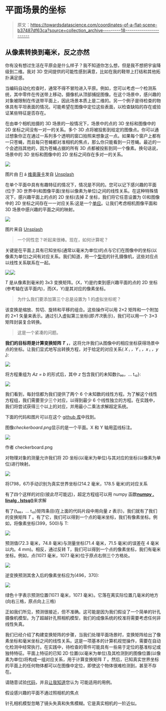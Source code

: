 # 平面场景的坐标

> 原文：<https://towardsdatascience.com/coordinates-of-a-flat-scene-b37487df63ca?source=collection_archive---------18----------------------->

## 从像素转换到毫米，反之亦然

你有没有想过生活在平原会是什么样子？我不知道你怎么想，但是我不想把宇宙降级到二维。我对 3D 空间提供的可能性感到满意，比如在我的鞋带上打结和其他拓扑满足感。

当编码自动化检查时，通常不得不冒险进入平原。例如，您可以考虑一个检测系统，其中零件在传送带上移动，摄像机从顶部捕捉图像。在这个场景中，感兴趣的对象被限制在传送带平面上，因此场景本质上是二维的。另一个例子是待检查的物体具有平坦表面的情况。可能希望在图像中定位这些表面，以检查缺陷的存在或验证某些特征是否存在。

在由单个相机拍摄的 3D 场景的一般情况下，场景中的点的 3D 坐标和图像中的 2D 坐标之间没有一对一的关系。多个 3D 点将被投影到给定的图像点。你可以通过想象你正在通过一系列多个透明的窗口拍照来想象这一点。如果每个窗户上都有一只苍蝇，而且每只苍蝇都对准相机的焦点，那么你只能看到一只苍蝇。最近的一个会遮挡其他的，因为苍蝇占据的所有 3D 点都被投影到同一个像素。换句话说，场景中的 3D 坐标和图像中的 2D 坐标之间存在多对一的关系。

![](img/6ea5ca96221857fcc809b7f68cf07880.png)

图片由 [Fl](https://unsplash.com/@fraconca) á [维奥康卡](https://unsplash.com/@fraconca)发自 [Unsplash](https://unsplash.com/photos/IcOz5cCQooI)

在单个平面中具有有趣特征的情况下，情况是不同的。您可以记下感兴趣的平面(位于 3D 世界中)和图像平面(坐标以像素为单位)之间的线性关系。在这种特殊情况下，感兴趣平面上的点的 2D 坐标(去掉 Z 坐标，我们将它任意设置为 0)和图像中的 2D 坐标之间存在一一对应关系:这是一个[单应](https://en.wikipedia.org/wiki/Homography_(computer_vision))。让我们考虑相机图像平面和 3D 场景中感兴趣的平面之间的映射。

![](img/8946f41728a787a2f7be72c9b54e7ec6.png)

图片来自 [Unsplash](https://unsplash.com/photos/0tj3kW1DmY8)

> 一个同性恋？听起来很棒。现在，如何计算呢？

关键是在平面上具有已知坐标(通常以毫米为单位)的点与它们在图像中的坐标(以像素为单位)之间有对应关系。我们知道，用一个[型号](https://en.wikipedia.org/wiki/Pinhole_camera_model)的针孔摄像机，这些对应点以线性关系联系在一起。

![](img/0488f8acfe56a8d096699dd08777566e.png)![](img/42a62fef66e653b4b168d0bd8a1d4fc0.png)

*T* 是从像素到毫米的 3x3 变换矩阵。(X，Y)是约束到感兴趣平面的点的 2D 坐标(参考轴在该平面内)，而(X，Y)是其对应的像素坐标。

> 为什么我们要添加第三个总是设置为 1 的虚拟坐标呢？

该变换是缩放、剪切、旋转和平移的组合。这些操作可以用 2×2 矩阵和一个附加的 2×1 矢量来表示。通过引入虚拟第三坐标(即*齐次*表示)，我们可以用一个 3×3 矩阵封装复合转换。

> 这是一个紧凑的问题。

**我们的目标将是计算变换矩阵 *T* ，**，这将允许我们从图像中的相应坐标获得场景中点的坐标。让我们显式地写出转换方程，对于给定的对应关系( *X* ᵢ *，Y* ᵢ *，x* ᵢ *，y* ᵢ):

![](img/0b5a82916b11cabde388ad5b159868d7.png)

将方程重组为 *Az = b* 的形式后，其中 *z* 包含我们的未知数{t₀₀，… t₁₂}:

![](img/edd58fa50c55edb19224120da368ab5a.png)

我们看到，每封信都为我们提供了两个 6 个未知数的线性方程。为了解这个线性方程组，我们需要至少三个对应，以得到最少 6 个线性独立的方程。在实践中，我们将尝试获得三个以上的对应，并用最小二乘法求解超定系统。

下面的代码和图片可以在这个 [github 库](https://github.com/sebastiengilbert73/tutorial_homography)中找到。

图像*checkerboard.png*显示的是一个平面。X 和 Y 轴用蓝线标注。

![](img/8393e2c65b25625a074ff30d9fc1950b.png)

作者 checkerboard.png

对物理对象的测量允许我们将 2D 坐标(以毫米为单位)与其对应的坐标(以像素为单位)进行映射。

![](img/cc72eecfe2df5ea0977220dd35b42446.png)

将(798，67)手动识别为真实世界坐标(214.2 毫米，178.5 毫米)的对应关系

有了四个这样的对应(彼此尽可能远)，超定方程组可以用 numpy 函数[**numpy . linalg . lstsq()**](https://numpy.org/doc/stable/reference/generated/numpy.linalg.lstsq.html)来求解

有了{t₀₀，… t₁₂}矩阵条目(在上面的代码片段中用向量 *z* 表示)，我们就有了我们的变换矩阵 *T* 。有了它，我们可以得到一个点的毫米坐标，我们有像素坐标。例如，将像素坐标(399，500)与 T:

![](img/46ceb55cd99d495cf4b34b4b8360fc3b.png)

预测值(72.3 毫米，74.8 毫米)与测量坐标(71.4 毫米，71.5 毫米)的误差在 4 毫米以内。4 mm)。相反，通过反转 T，我们可以得到一个点的像素坐标，我们有毫米坐标。例如，点(107.1 毫米，107.1 毫米)位于原点右侧三个方格处。

![](img/3edf861ca0fd2a7a43f228a2fc698e73.png)

逆变换预测其舍入后的像素坐标应为(496，370):

![](img/4c4f3527cb6183426ff397c81cc82cef.png)

绿色十字表示预测位置(107.1 毫米，107.1 毫米)。它落在离实际位置几毫米的地方(向右三格，原点向上三格)

正如我们所见，预测很接近，但不准确。这可能是因为我们假设了一个简单的针孔摄像机模型。为了超越针孔照相机模型，我们的成像系统的校准将需要考虑任何非线性失真。

我们已经介绍了构建变换矩阵的步骤，当我们处理平面场景时，变换矩阵给出了像素坐标和毫米坐标之间的线性关系。这是一项基本的计算机视觉操作，需要在自动化检测中经常执行。在实践中，待检查的零件可能具有一些易于定位的基准标记或独特特征。平面上特征的已知 2D 位置(以毫米为单位)及其检测到的图像位置(以像素为单位)将构成一组对应关系，用于计算变换矩阵 *T* 。然后，已知真实世界坐标的平面上的任何物体都可以在图像中定位，即使这个物体很难检测到，甚至不存在。

请随意试验[代码](https://github.com/sebastiengilbert73/tutorial_homography)，并且[让我知道](https://www.linkedin.com/in/s%C3%A9bastien-gilbert-69735219/)您认为
可能适用的用例。

假设感兴趣的平面不通过照相机的焦点

针孔相机模型忽略了镜头失真和失焦模糊。它是真实相机的一阶近似。